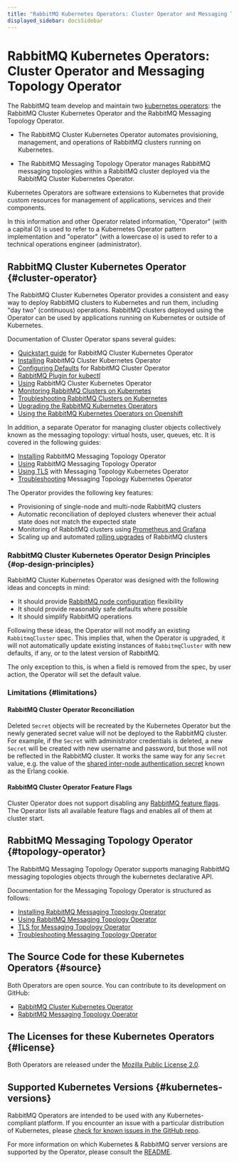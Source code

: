 ```yaml
---
title: "RabbitMQ Kubernetes Operators: Cluster Operator and Messaging Topology Operator"
displayed_sidebar: docsSidebar
---
```

# RabbitMQ Kubernetes Operators: Cluster Operator and Messaging Topology Operator

The RabbitMQ team develop and maintain two [kubernetes operators](https://kubernetes.io/docs/concepts/extend-kubernetes/operator/): the RabbitMQ Cluster Kubernetes Operator and the RabbitMQ Messaging Topology Operator.

* The RabbitMQ Cluster Kubernetes Operator automates provisioning, management, and operations of RabbitMQ clusters running on Kubernetes.

* The RabbitMQ Messaging Topology Operator manages RabbitMQ messaging topologies within a RabbitMQ cluster deployed via the RabbitMQ Cluster Kubernetes Operator.

Kubernetes Operators are software extensions to Kubernetes that provide custom resources for management of applications, services and their components.

In this information and other Operator related information, "Operator" (with a capital O) is used to refer to a Kubernetes Operator pattern implementation and "operator" (with a lowercase o) is used to refer to a technical operations engineer (administrator).

## RabbitMQ Cluster Kubernetes Operator {#cluster-operator}

The RabbitMQ Cluster Kubernetes Operator provides a consistent and easy way to deploy RabbitMQ clusters to Kubernetes and
run them, including "day two" (continuous) operations. RabbitMQ clusters deployed using the Operator can be
used by applications running on Kubernetes or outside of Kubernetes.

Documentation of Cluster Operator spans several guides:

 * [Quickstart guide](./quickstart-operator) for RabbitMQ Cluster Kubernetes Operator
 * [Installing](./install-operator) RabbitMQ Cluster Kubernetes Operator
 * [Configuring Defaults](./configure-operator-defaults) for RabbitMQ Cluster Operator
 * [RabbitMQ Plugin for kubectl](./kubectl-plugin)
 * [Using](./using-operator) RabbitMQ Cluster Kubernetes Operator
 * [Monitoring RabbitMQ Clusters on Kubernetes](./operator-monitoring)
 * [Troubleshooting RabbitMQ Clusters on Kubernetes](./troubleshooting-operator)
 * [Upgrading the RabbitMQ Kubernetes Operators](./upgrade-operator)
 * [Using the RabbitMQ Kubernetes Operators on Openshift](./using-on-openshift)

In addition, a separate Operator for managing cluster objects collectively
known as the messaging topology: virtual hosts, user, queues, etc.
It is covered in the following guides:

 * [Installing](./install-topology-operator) RabbitMQ Messaging Topology Operator
 * [Using](./using-topology-operator) RabbitMQ Messaging Topology Operator
 * [Using TLS](./tls-topology-operator) with Messaging Topology Kubernetes Operator
 * [Troubleshooting](./troubleshooting-topology-operator) Messaging Topology Kubernetes Operator

The Operator provides the following key features:

* Provisioning of single-node and multi-node RabbitMQ clusters
* Automatic reconciliation of deployed clusters whenever their actual state does not match the expected state
* Monitoring of RabbitMQ clusters using [Prometheus and Grafana](../../prometheus)
* Scaling up and automated [rolling upgrades](../../upgrade) of RabbitMQ clusters

### RabbitMQ Cluster Kubernetes Operator Design Principles {#op-design-principles}

RabbitMQ Cluster Kubernetes Operator was designed with the following ideas and concepts in mind:

* It should provide [RabbitMQ node configuration](../../configure) flexibility
* It should provide reasonably safe defaults where possible
* It should simplify RabbitMQ operations

Following these ideas, the Operator will not modify an existing `RabbitmqCluster` spec.
This implies that, when the Operator is upgraded, it will not automatically update
existing instances of `RabbitmqCluster` with new defaults, if any, or to the latest version of RabbitMQ.

The only exception to this, is when a field is removed from the spec, by user action, the Operator will set the default value.

### Limitations {#limitations}

#### RabbitMQ Cluster Operator Reconciliation

Deleted `Secret` objects will be recreated by the Kubernetes Operator but the newly generated secret value will
not be deployed to the RabbitMQ cluster. For example, if the `Secret` with administrator credentials is deleted,
a new `Secret` will be created with new username and password, but those will not be reflected in the RabbitMQ cluster.
It works the same way for any `Secret` value, e.g. the value of the [shared inter-node authentication secret](../../clustering#erlang-cookie)
known as the Erlang cookie.

#### RabbitMQ Cluster Operator Feature Flags

Cluster Operator does not support disabling any [RabbitMQ feature flags](../../feature-flags#how-to-disable-feature-flags).
The Operator lists all available feature flags and enables all of them at cluster start.
 
## RabbitMQ Messaging Topology Operator {#topology-operator}

The RabbitMQ Messaging Topology Operator supports managing RabbitMQ messaging topologies objects through the kubernetes declarative API.

Documentation for the Messaging Topology Operator is structured as follows:

 * [Installing RabbitMQ Messaging Topology Operator](./install-topology-operator)
 * [Using RabbitMQ Messaging Topology Operator](./using-topology-operator)
 * [TLS for Messaging Topology Operator](./tls-topology-operator)
 * [Troubleshooting Messaging Topology Operator](./troubleshooting-topology-operator)

## The Source Code for these Kubernetes Operators {#source}

Both Operators are open source. You can contribute to its development on GitHub:

* [RabbitMQ Cluster Kubernetes Operator](https://github.com/rabbitmq/cluster-operator)
* [RabbitMQ Messaging Topology Operator](https://github.com/rabbitmq/messaging-topology-operator)

## The Licenses for these Kubernetes Operators {#license}

Both Operators are released under the [Mozilla Public License 2.0](https://www.mozilla.org/en-US/MPL/2.0/).

## Supported Kubernetes Versions {#kubernetes-versions}

RabbitMQ Operators are intended to be used with any Kubernetes-compliant platform. If you encounter an issue with
a particular distribution of Kubernetes, please [check for known issues in the GitHub repo](https://github.com/rabbitmq/cluster-operator/issues).

For more information on which Kubernetes & RabbitMQ server versions are supported by the Operator,
please consult the [README](https://github.com/rabbitmq/cluster-operator#supported-versions).
